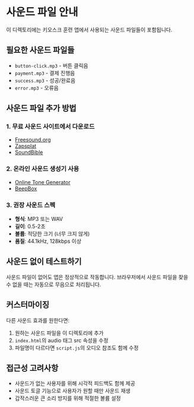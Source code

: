# 사운드 파일 안내

이 디렉토리에는 키오스크 훈련 앱에서 사용되는 사운드 파일들이 포함됩니다.

## 필요한 사운드 파일들

- `button-click.mp3` - 버튼 클릭음
- `payment.mp3` - 결제 진행음  
- `success.mp3` - 성공/완료음
- `error.mp3` - 오류음

## 사운드 파일 추가 방법

### 1. 무료 사운드 사이트에서 다운로드
- [Freesound.org](https://freesound.org/)
- [Zapsplat](https://www.zapsplat.com/)
- [SoundBible](http://soundbible.com/)

### 2. 온라인 사운드 생성기 사용
- [Online Tone Generator](https://www.szynalski.com/tone-generator/)
- [BeepBox](https://www.beepbox.co/)

### 3. 권장 사운드 스펙
- **형식**: MP3 또는 WAV
- **길이**: 0.5-2초
- **볼륨**: 적당한 크기 (너무 크지 않게)
- **품질**: 44.1kHz, 128kbps 이상

## 사운드 없이 테스트하기

사운드 파일이 없어도 앱은 정상적으로 작동합니다. 브라우저에서 사운드 파일을 찾을 수 없을 때는 자동으로 무음으로 처리됩니다.

## 커스터마이징

다른 사운드 효과를 원한다면:
1. 원하는 사운드 파일을 이 디렉토리에 추가
2. `index.html`의 audio 태그 src 속성을 수정
3. 파일명이 다르다면 `script.js`의 오디오 참조도 함께 수정

## 접근성 고려사항

- 사운드가 없는 사용자를 위해 시각적 피드백도 함께 제공
- 사운드 토글 기능으로 사용자가 원할 때만 사운드 재생
- 갑작스러운 큰 소리 방지를 위해 적절한 볼륨 설정 